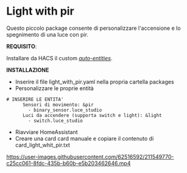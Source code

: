 # Light with pir

Questo piccolo package consente di personalizzare l'accensione e lo spegnimento di una luce con pir.

**REQUISITO**:

Installare da HACS il custom <i>[auto-entities](https://github.com/thomasloven/lovelace-auto-entities)</i>.

**INSTALLAZIONE**
- Inserire il file light_with_pir.yaml nella propria cartella packages
- Personalizzare le proprie entità 
```
# INSERIRE LE ENTITA' 
      Sensori di movimento: &pir 
        - binary_sensor.luce_studio
      Luci da accendere (supporta switch e light): &light 
        - switch.luce_studio
```
- Riavviare HomeAssistant
- Creare una card card manuale e copiare il contenuto di card_light_whit_pir.txt


https://user-images.githubusercontent.com/62516592/211549770-c25cc061-8fdc-435b-b60b-e5b203462646.mp4


